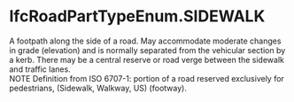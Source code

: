 IfcRoadPartTypeEnum.SIDEWALK
============================
A footpath along the side of a road. May accommodate moderate changes in grade
(elevation) and is normally separated from the vehicular section by a kerb.
There may be a central reserve or road verge between the sidewalk and traffic
lanes.  
NOTE Definition from ISO 6707-1: portion of a road reserved exclusively for
pedestrians, (Sidewalk, Walkway, US) (footway).  


